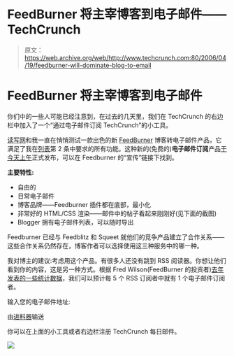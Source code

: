 # FeedBurner 将主宰博客到电子邮件——TechCrunch

> 原文：<https://web.archive.org/web/http://www.techcrunch.com:80/2006/04/19/feedburner-will-dominate-blog-to-email>

# FeedBurner 将主宰博客到电子邮件

 [](https://web.archive.org/web/20210925000158/http://www.feedburner.com/) 你们中的一些人可能已经注意到，在过去的几天里，我们在 TechCrunch 的右边栏中加入了一个“通过电子邮件订阅 TechCrunch”的小工具。

[读写网](https://web.archive.org/web/20210925000158/http://www.readwriteweb.com/archives/feedburners_new.php)和我一直在悄悄测试一款出色的新 [FeedBurner](https://web.archive.org/web/20210925000158/http://www.feedburner.com/) 博客转电子邮件产品，它满足了我在[列表](https://web.archive.org/web/20210925000158/http://www.beta.techcrunch.com/2005/11/21/companies-id-like-to-profile-but-dont-exist/)第 2 条中要求的所有功能。这种新的(免费的)**电子邮件订阅**产品[于今天上午](https://web.archive.org/web/20210925000158/http://www.burningdoor.com/feedburner/archives/001793.html)正式发布，可以在 Feedburner 的“宣传”链接下找到。

**主要特性:**

*   自由的
*   日常电子邮件
*   博客品牌——Feedburner 插件都在底部，最小化
*   非常好的 HTML/CSS 渲染——邮件中的帖子看起来刚刚好(见下面的截图)
*   Blogger 拥有电子邮件列表，可以随时导出

Feedburner 已经与 Feedblitz 和 Squeet 就他们的竞争产品建立了合作关系——这些合作关系仍然存在，博客作者可以选择使用这三种服务中的哪一种。

我对博主的建议:考虑用这个产品。有很多人还没有跳到 RSS 阅读器。你想让他们看到你的内容，这是另一种方式。根据 Fred Wilson(FeedBurner 的投资者)[去年发表的一些统计数据](https://web.archive.org/web/20210925000158/http://avc.blogs.com/a_vc/2005/09/email_vs_rss_co.html)，我们可以预计每 5 个 RSS 订阅者中就有 1 个电子邮件订阅者。

输入您的电子邮件地址:

由[进料器](https://web.archive.org/web/20210925000158/http://www.feedburner.com/)输送

你可以在上面的小工具或者右边栏注册 TechCrunch 每日邮件。

![](img/36dcb3cf7a3e265c031a893b4c703dca.png)